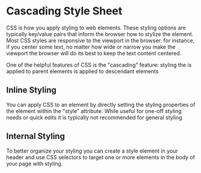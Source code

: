 # Cascading Style Sheet
CSS is how you apply styling to web elements. These styling options are typically key/value pairs that inform the browser how to stylize the element. Most CSS styles are responsive to the viewport in the browser: for instance, if you center some text, no matter how wide or narrow you make the viewport the browser will do its best to keep the text content centered.

One of the helpful features of CSS is the "cascading" feature: styling the is applied to parent elements is applied to descendant elements

## Inline Styling
You can apply CSS to an element by directly setting the styling properties of the element within the "style" attribute. While useful for one-off styling needs or quick edits it is typically not recommended for general styling

## Internal Styling
To better organize your styling you can create a style element in your header and use CSS selectors to target one or more elements in the body of your page with styling. 
